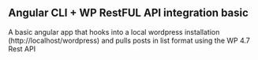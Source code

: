 ## Angular CLI + WP RestFUL API integration basic

A basic angular app that hooks into a local wordpress installation (http://localhost/wordpress) and pulls posts in list format
using the WP 4.7 Rest API